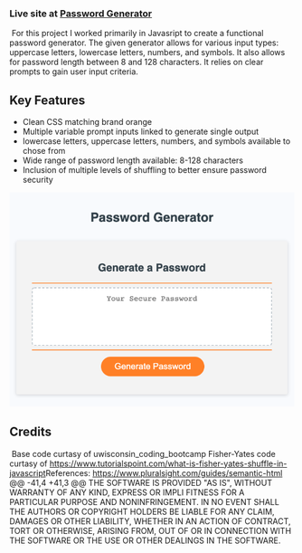 ### Live site at [Password Generator](https://cgsdesign.github.io/passwordGen/.)
​
For this project I worked primarily in Javasript to create a functional password generator. The given generator allows for various input types: uppercase letters, lowercase letters, numbers, and symbols. It also allows for password length between 8 and 128 characters. It relies on clear prompts to gain user input criteria.
​
## Key Features
* Clean CSS matching brand orange
* Multiple variable prompt inputs linked to generate single output
* lowercase letters, uppercase letters, numbers, and symbols available to chose from 
* Wide range of password length available: 8-128 characters
* Inclusion of multiple levels of shuffling to better ensure password security



![Password Generator](assets/images/screenshotPasswordGenerator.png)

## Credits
​
Base code curtasy of uwisconsin_coding_bootcamp
Fisher-Yates code curtasy of https://www.tutorialspoint.com/what-is-fisher-yates-shuffle-in-javascript
​
​References: 
​https://www.pluralsight.com/guides/semantic-html
@@ -41,4 +41,3 @@ THE SOFTWARE IS PROVIDED "AS IS", WITHOUT WARRANTY OF ANY KIND, EXPRESS OR IMPLI
FITNESS FOR A PARTICULAR PURPOSE AND NONINFRINGEMENT. IN NO EVENT SHALL THE
AUTHORS OR COPYRIGHT HOLDERS BE LIABLE FOR ANY CLAIM, DAMAGES OR OTHER
LIABILITY, WHETHER IN AN ACTION OF CONTRACT, TORT OR OTHERWISE, ARISING FROM, OUT OF OR IN CONNECTION WITH THE SOFTWARE OR THE USE OR OTHER DEALINGS IN THE SOFTWARE.